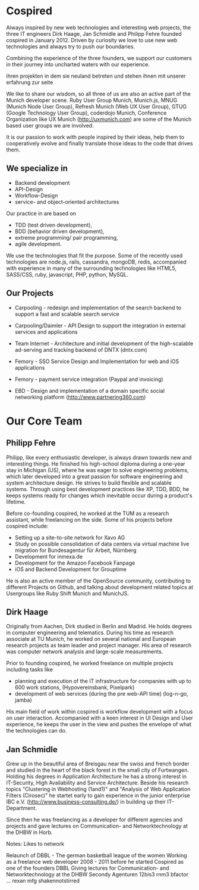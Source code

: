 Cospired
========

Always inspired by new web technologies and interesting web projects, the three IT engineers Dirk Haage, Jan Schmidle and Philipp Fehre founded cospired in January 2012. Driven by curiosity we love to use new web technologies and always try to push our boundaries.

Combining the experience of the three founders, we support our customers in their journey into uncharted waters with our experience.

ihren projekten in dem sie neuland betreten und stehen ihnen mit unserer erfahrung zur seite

We like to share our wisdom, so all three of us are also an active part of the Munich developer scene. Ruby User Group Munich, Munich.js, MNUG (Munich Node User Group), Refresh Munich (Web UX User Group), GTUG (Google Technology User Group), coderdojo Munich, Conference Organization like UX Munich (http://uxmunich.com) are some of the Munich based user groups we are involved.

It is our passion to work with people inspired by their ideas, help them to cooperatively evolve and finally translate those ideas to the code that drives them.

We specialize in
----------------

- Backend development
- API-Design
- Workflow-Design
- service- and object-oriented architectures

Our practice in are based on

- TDD (test driven development),
- BDD (behavior driven development),
- extreme programming/ pair programming,
- agile development.

We use the technologies that fit the purpose. Some of the recently used technologies are
node.js, rails, cassandra, mongoDB, redis, accompanied with experience in many of the surrounding technologies like HTML5, SASS/CSS, ruby, javascript, PHP, python, MySQL.

Our Projects
------------

- Carpooling - redesign and implementation of the search backend to support a fast and scalable search service

- Carpooling/Daimler - API Design to support the integration in external services and applications

- Team Internet - Architecture and initial development of the high-scalable ad-serving and tracking backend of DNTX (dntx.com)

- Femory - SSO Service Design and Implementation for web and iOS applications

- Femory - payment service integration (Paypal and invoicing)

- EBD - Design and implementation of a domain specific social networking platform (http://www.partnering360.com)


Our Core Team
=============

Philipp Fehre
-------------
Philipp, like every enthusiastic developer, is always drawn towards new and interesting things. He finished his high-school diploma during a one-year stay in Michigan (US), where he was eager to solve engineering problems, which later developed into a great passion for software engineering and system architecture design. He strives to build flexible and scalable systems. Through using best development practices like XP, TDD, BDD, he keeps systems ready for changes which inevitable occur during a product's lifetime.

Before co-founding cospired, he worked at the TUM as a research assistant, while freelancing on the side. Some of his projects before cospired include:

  - Setting up a site-to-site network for Xavo AG
  - Study on possible consolidation of data centers via virtual machine live migration for Bundesagentur für Arbeit, Nürnberg
  - Development for inmexa.de
  - Development for the Amazon Facebook Fanpage
  - iOS and Backend Development for Grouptime

He is also an active member of the OpenSource community, contributing to different Projects on Github, and talking about development related topics at Usergroups like Ruby Shift Munich and MunichJS.

Dirk Haage
----------

Originally from Aachen, Dirk studied in Berlin and Madrid. He holds degrees in computer engineering and telematics. During his time as research associate at TU Munich, he worked on several national and European research projects as team leader and project manager. His area of research was computer network analysis and large-scale measurements.

Prior to founding cospired, he worked freelance on multiple projects including tasks like
 - planning and execution of the IT infrastructure for companies with up to 600 work stations, (Hypovereinsbank, Pixelpark)
 - development of web services (during the pre web-API time) (log-n-go, jamba)

His main field of work within cospired is workflow development with a focus on user interaction. Accompanied with a keen interest in UI Design and User experience, he keeps the user in the view and pushes the envelope of what the technologies can do.

Jan Schmidle
------------
Grew up in the beautiful area of Breisgau near the swiss and french border and studied in the heart of the black forest in the small city of Furtwangen. Holding his degrees in Application Architecture he has a strong interest in IT-Security, High Availability and Service Architecture.
Beside his research topics "Clustering in Webhosting (1and1)" and "Analysis of Web Application Filters (Cirosec)" he startet early to gain experience in the junior enterprise IBC e.V. (http://www.business-consulting.de/) in building up their IT-Department.

Since then he was freelancing as a developer for different agencies and projects and gave lectures on Communication- and Networktechnology at the DHBW in Horb.


Notes:
Likes to network

Relaunch of DBBL - The german basketball league of the women
Working as a freelance web developer 2008 - 2011 before he started Cospired as one of the founders
DBBL
Giving lectures for Communication- and Networktechnology at the DHBW
Secondy
Agenturen 12bis3 rnm3 bfactor ...
rexan
mfg
shakennotstirred
